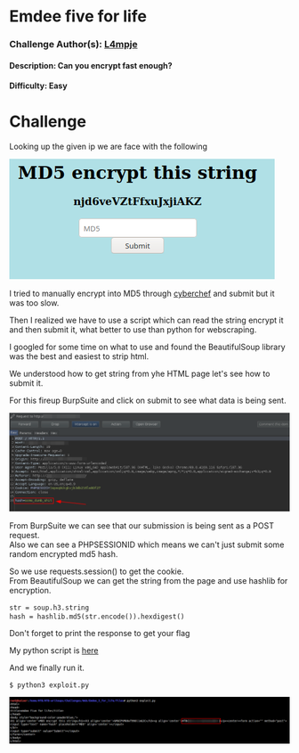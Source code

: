 # Emdee five for life

### Challenge Author(s): [L4mpje](https://www.hackthebox.eu/home/users/profile/29267)

#### Description: Can you encrypt fast enough?
#### Difficulty: Easy

# Challenge

Looking up the given ip we are face with the following      

![](images/browser.png)

I tried to manually encrypt into MD5 through [cyberchef](https://gchq.github.io/CyberChef/) and submit but it was too slow. 
    
Then I realized we have to use a script which can read the string encrypt it and then submit it, what better to use than python for webscraping.        

I googled for some time on what to use and found the BeautifulSoup library was the best and easiest to strip html.      

We understood how to get string from yhe HTML page let's see how to submit it.      

For this fireup BurpSuite and click on submit to see what data is being sent.           

![](images/burp.png)        

From BurpSuite we can see that our submission is being sent as a POST request.      
Also we can see a PHPSESSIONID which means we can't just submit some random encrypted md5 hash.         

So we use requests.session() to get the cookie.     
From BeautifulSoup we can get the string from the page and use hashlib for encryption.  
```(python)
str = soup.h3.string
hash = hashlib.md5(str.encode()).hexdigest()
```    
Don't forget to print the response to get your flag

My python script is [here](files/exploit.py)

And we finally run it.      

```
$ python3 exploit.py
```
![](images/flag.png)

